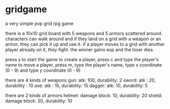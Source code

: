 # gridgame
a very simple pvp grid rpg game

there is a 10x10 grid board with 5 weapons and 5 armors scattered around.
characters can walk around and if they land on a grid with a weapon or an armor, they can pick it up and use it.
if a player moves to a grid with another player already on it, they fight. the winner gains exp and the loser dies.

press s to start the game
to create a player, press c and type the player's name
to move a player, press m, type the player's name, type x coordinate (0 - 9) and type y coordinate (0 - 9)

there are 4 kinds of weapons
  gun: atk: 100, durability: 2
  sword: atk : 20, durability : 10
  axe: atk : 15, durability: 15
  dagger: atk: 10, durability: 5
  
there are 2 kinds of armors
  helmet: damage block: 10, durability: 20
  shield: damage block: 20, durability: 10
  
